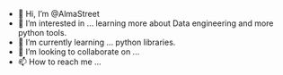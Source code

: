 - 👋 Hi, I’m @AlmaStreet
- 👀 I’m interested in ... learning more about Data engineering and more python tools.
- 🌱 I’m currently learning ... python libraries.
- 💞️ I’m looking to collaborate on ...
- 📫 How to reach me ...

<!---
AlmaStreet/AlmaStreet is a ✨ special ✨ repository because its `README.md` (this file) appears on your GitHub profile.
You can click the Preview link to take a look at your changes.
--->
